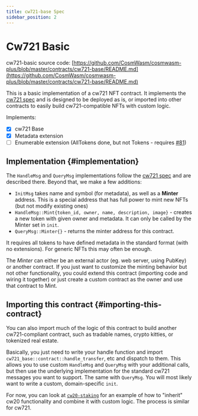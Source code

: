 ```yaml
---
title: cw721-base Spec
sidebar_position: 2
---
```


# Cw721 Basic

cw721-basic source
code: [https://github.com/CosmWasm/cosmwasm-plus/blob/master/contracts/cw721-base/README.md](https://github.com/CosmWasm/cosmwasm-plus/blob/master/contracts/cw721-base/README.md)

This is a basic implementation of a cw721 NFT contract. It implements the [cw721 spec](spec.md) and is designed to be
deployed as is, or imported into other contracts to easily build cw721-compatible NFTs with custom logic.

Implements:

- [x] cw721 Base
- [x] Metadata extension
- [ ] Enumerable extension (AllTokens done, but not Tokens -
  requires [#81](https://github.com/CosmWasm/cosmwasm-plus/issues/81))

## Implementation {#implementation}

The `HandleMsg` and `QueryMsg` implementations follow the [cw721 spec](spec.md) and are described there. Beyond that, we
make a few additions:

* `InitMsg` takes name and symbol (for metadata), as well as a **Minter** address. This is a special address that has
  full power to mint new NFTs (but not modify existing ones)
* `HandleMsg::Mint{token_id, owner, name, description, image}` - creates a new token with given owner and metadata. It
  can only be called by the Minter set in `init`.
* `QueryMsg::Minter{}` - returns the minter address for this contract.

It requires all tokens to have defined metadata in the standard format (with no extensions). For generic NFTs this may
often be enough.

The *Minter* can either be an external actor (eg. web server, using PubKey) or another contract. If you just want to
customize the minting behavior but not other functionality, you could extend this contract (importing code and wiring it
together)
or just create a custom contract as the owner and use that contract to Mint.

## Importing this contract {#importing-this-contract}

You can also import much of the logic of this contract to build another cw721-compliant contract, such as tradable
names, crypto kitties, or tokenized real estate.

Basically, you just need to write your handle function and import
`cw721_base::contract::handle_transfer`, etc and dispatch to them. This allows you to use custom `HandleMsg`
and `QueryMsg` with your additional calls, but then use the underlying implementation for the standard cw721 messages
you want to support. The same with `QueryMsg`. You will most likely want to write a custom, domain-specific `init`.

For now, you can look at [`cw20-staking`](../cw20/cw20-staking-spec.md)
for an example of how to "inherit" cw20 functionality and combine it with custom logic. The process is similar for
cw721.

